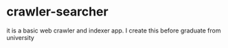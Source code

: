 # crawler-searcher
 it is a basic web crawler and indexer app. I create this before graduate from university

